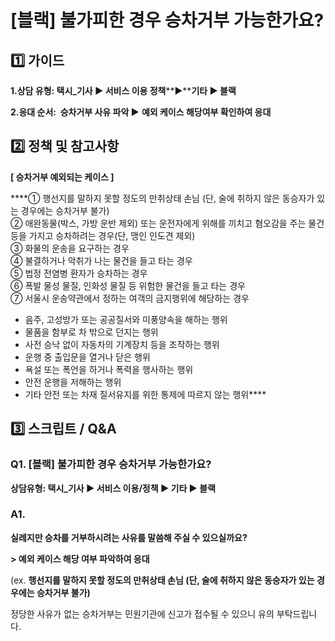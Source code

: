 # [블랙] 불가피한 경우 승차거부 가능한가요?

**1️⃣ 가이드**
-----------

**1.상담 유형: 택시\_기사 ▶ 서비스 이용 정책****▶****기타 ▶ 블랙**

**2.응대 순서:  승차거부 사유 파악 ▶** **예외 케이스 해당여부 확인하여 응대**

**2️⃣ 정책 및 참고사항**
-----------------

******[ 승차거부 예외되는 케이스 ]******

****① 행선지를 말하지 못할 정도의 만취상태 손님 (단, 술에 취하지 않은 동승자가 있는 경우에는 승차거부 불가)  
② 애완동물(박스, 가방 운반 제외) 또는 운전자에게 위해를 끼치고 혐오감을 주는 물건 등을 가지고 승차하려는 경우(단, 맹인 인도견 제외)  
③ 화물의 운송을 요구하는 경우  
④ 불결하거나 악취가 나는 물건을 들고 타는 경우  
⑤ 법정 전염병 환자가 승차하는 경우  
⑥ 폭발 물성 물질, 인화성 물질 등 위험한 물건을 들고 타는 경우  
⑦ 서울시 운송약관에서 정하는 여객의 금지행위에 해당하는 경우  
- 음주, 고성방가 또는 공공질서와 미풍양속을 해하는 행위  
- 물품을 함부로 차 밖으로 던지는 행위  
- 사전 승낙 없이 자동차의 기계장치 등을 조작하는 행위  
- 운행 중 출입문을 열거나 닫은 행위  
- 욕설 또는 폭언을 하거나 폭력을 행사하는 행위  
- 안전 운행을 저해하는 행위  
- 기타 안전 또는 차재 질서유지를 위한 통제에 따르지 않는 행위****

**3️⃣ 스크립트 / Q&A**
------------------

### **Q1. [블랙] 불가피한 경우 승차거부 가능한가요?**

**상담유형: 택시\_기사 ▶ 서비스 이용/정책 ▶ 기타 ▶ 블랙**

### **A1.**

**실례지만 승차를 거부하시려는 사유를 말씀해 주실 수 있으실까요?**

**> 예외 케이스 해당 여부 파악하여 응대**

(ex. ****행선지를 말하지 못할 정도의 만취상태 손님 (단, 술에 취하지 않은 동승자가 있는 경우에는 승차거부 불가)****

정당한 사유가 없는 승차거부는 민원기관에 신고가 접수될 수 있으니 유의 부탁드립니다.